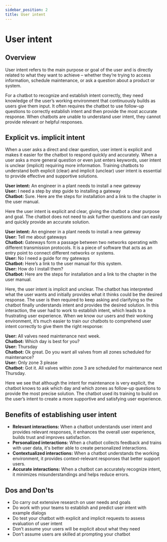 ```yaml
---
sidebar_position: 2
title: User intent
---
```

# User intent

## Overview

User intent refers to the main purpose or goal of the user and is directly related to what they want to achieve – whether they’re trying to access information, schedule maintenance, or ask a question about a product or system.

For a chatbot to recognize and establish intent correctly, they need knowledge of the user’s working environment that continuously builds as users give them input. It often requires the chatbot to use follow-up questions to correctly establish intent and then provide the most accurate response. When chatbots are unable to understand user intent, they cannot provide relevant or helpful responses.

## Explicit vs. implicit intent

When a user asks a direct and clear question, user intent is explicit and makes it easier for the chatbot to respond quickly and accurately. When a user asks a more general question or even just enters keywords, user intent is unclear (implicit) requiring more information. Training chatbots to understand both explicit (clear) and implicit (unclear) user intent is essential to provide effective and supportive solutions.

**User intent:** An engineer in a plant needs to install a new gateway  
**User:** I need a step by step guide to installing a gateway  
**Chatbot:** Sure. Here are the steps for installation and a link to the chapter in the user manual.

Here the user intent is explicit and clear, giving the chatbot a clear purpose and goal. The chatbot does not need to ask further questions and can easily and quickly provide an accurate solution.

**User intent:** An engineer in a plant needs to install a new gateway  
**User:** Tell me about gateways  
**Chatbot:** Gateways form a passage between two networks operating with different transmission protocols. It is a piece of software that acts as an entry point to connect different networks or systems.  
**User:** No I need a guide for my gateways  
**Chatbot:** Here’s a link to the user manual for this system.  
**User:** How do I install them?  
**Chatbot:** Here are the steps for installation and a link to the chapter in the user manual.

Here, the user intent is implicit and unclear. The chatbot has interpreted what the user wants and initially provides what it thinks could be the desired response. The user is then required to keep asking and clarifying so the chatbot finally understands intent and provides the desired solution. In this interaction, the user had to work to establish intent, which leads to a frustrating user experience. When we know our users and their working environment, it’s much easier to train our chatbots to comprehend user intent correctly to give them the right response:

**User:** All valves need maintenance next week.  
**Chatbot:** Which day is best for you?  
**User:** Thursday  
**Chatbot:** Ok great. Do you want all valves from all zones scheduled for maintenance?  
**User:** Only zone 3 please  
**Chatbot:** Got it. All valves within zone 3 are scheduled for maintenance next Thursday.

Here we see that although the intent for maintenance is very explicit, the chatbot knows to ask which day and which zones as follow-up questions to provide the most precise solution. The chatbot used its training to build on the user’s intent to create a more supportive and satisfying user experience.

## Benefits of establishing user intent

- **Relevant interactions:** When a chatbot understands user intent and provides relevant responses, it enhances the overall user experience, builds trust and improves satisfaction.
- **Personalized interactions:** When a chatbot collects feedback and trains with user data, it's better able to create personalized interactions.
- **Contextualized interactions:** When a chatbot understands the working environment, it provides context-relevant responses that better support users.
- **Accurate interactions:** When a chatbot can accurately recognize intent, it minimizes misunderstandings and helps reduce errors.

## Dos and Don'ts 

- Do carry out extensive research on user needs and goals 
- Do work with your teams to establish and predict user intent with example dialogs
- Do test your chatbot with explicit and implicit requests to assess evaluation of user intent 
- Don’t assume your users will be explicit about what they need 
- Don’t assume users are skilled at prompting your chatbot 
